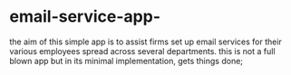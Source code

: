 # email-service-app-
the aim of this simple app is to assist firms set up email services for their various employees spread across several departments.
this is not a full blown app but in its minimal implementation, gets things done;

